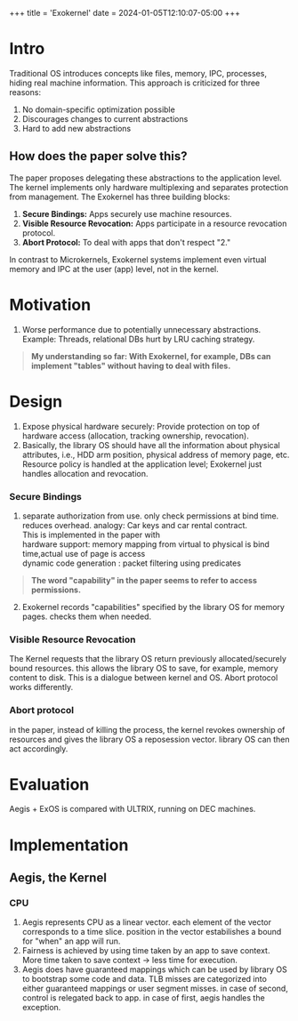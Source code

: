 +++
title = 'Exokernel'
date = 2024-01-05T12:10:07-05:00
+++

# Intro
Traditional OS introduces concepts like files, memory, IPC, processes, hiding real machine information. This approach is criticized for three reasons:
1. No domain-specific optimization possible
2. Discourages changes to current abstractions
3. Hard to add new abstractions

## How does the paper solve this?
The paper proposes delegating these abstractions to the application level. The kernel implements only hardware multiplexing and separates protection from management. The Exokernel has three building blocks:
1. **Secure Bindings:** Apps securely use machine resources.
2. **Visible Resource Revocation:** Apps participate in a resource revocation protocol.
3. **Abort Protocol:** To deal with apps that don't respect "2."

In contrast to Microkernels, Exokernel systems implement even virtual memory and IPC at the user (app) level, not in the kernel.

# Motivation
1. Worse performance due to potentially unnecessary abstractions. Example: Threads, relational DBs hurt by LRU caching strategy.

> **My understanding so far:
With Exokernel, for example, DBs can implement "tables" without having to deal with files.**

# Design
1. Expose physical hardware securely: Provide protection on top of hardware access (allocation, tracking ownership, revocation).
2. Basically, the library OS should have all the information about physical attributes, i.e., HDD arm position, physical address of memory page, etc. Resource policy is handled at the application level; Exokernel just handles allocation and revocation.

### Secure Bindings
1. separate authorization from use. only check permissions at bind time. reduces overhead. analogy: Car keys and car rental contract.\
This is implemented in the paper with \
hardware support: memory mapping from virtual to physical is bind time,actual use of page is access \
dynamic code generation : packet filtering using predicates


> **The word "capability" in the paper seems to refer to access permissions.**

2. Exokernel records "capabilities" specified by the library OS for memory pages. checks them when needed.

### Visible Resource Revocation
The Kernel requests that the library OS return previously allocated/securely bound resources. this allows the library OS to save, for example, memory content to disk. This is a dialogue between kernel and OS. Abort protocol works differently.


### Abort protocol
in the paper, instead of killing the process, the kernel revokes ownership of resources and gives the library OS a reposession vector. library OS can then act accordingly. 

# Evaluation
Aegis + ExOS is compared with ULTRIX, running on DEC machines.

# Implementation
## Aegis, the Kernel
### CPU
1. Aegis represents CPU as a linear vector. each element of the vector corresponds to a time slice. position in the vector estabilishes a bound for "when" an app will run.
2. Fairness is achieved by using time taken by an app to save context. More time taken to save context -> less time for execution.
3. Aegis does have guaranteed mappings which can be used by library OS to bootstrap some code and data. TLB misses are categorized into either guaranteed mappings or user segment misses. in case of second, control is relegated back to app. in case of first, aegis handles the exception.
